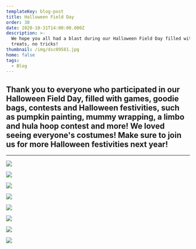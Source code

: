 ```yaml
---
templateKey: blog-post
title: Halloween Field Day
order: 30
date: 2020-10-31T14:00:00.000Z
description: >-
  We hope you all had a blast during our Halloween Field Day filled with lots of
  treats, no tricks! 
thumbnail: /img/dsc09581.jpg
home: false
tags:
  - Blog
---
```

## **Thank you to everyone who participated in our Halloween Field Day, filled with games, goodie bags, contests and Halloween festivities, such as pumpkin painting, mummy wrapping, a limbo and hula hoop contest and more! We loved seeing everyone's costumes! Make sure to join us for more Halloween festivities next year!**

- - -

![](/img/dsc09424.jpg)

![](/img/dsc09556.jpg)

![](/img/dsc09495.jpg)

![](/img/dsc09556.jpg)

![](/img/dsc09626.jpg)

![](/img/dsc09488.jpg)

![](/img/dsc09655.jpg)

![](/img/dsc09768.jpg)
